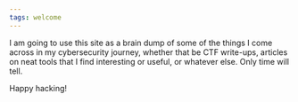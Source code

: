 ```yaml
---
tags: welcome
---
```


I am going to use this site as a brain dump of some of the things I come across in my cybersecurity journey, whether that be CTF write-ups, articles on neat tools that I find interesting or useful, or whatever else. Only time will tell.

Happy hacking!

